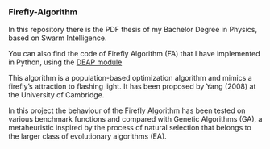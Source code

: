 ### Firefly-Algorithm
In this repository there is the PDF thesis of my Bachelor Degree in Physics, based on Swarm Intelligence. 

You can also find the code of Firefly Algorithm (FA) that I have implemented in Python, using the [DEAP module](https://deap.readthedocs.io/en/master/)

This algorithm is a population-based optimization algorithm and mimics a firefly’s attraction to flashing light. It has been proposed by Yang (2008) at the University of Cambridge.


In this project the behaviour of the Firefly Algorithm has been tested on various benchmark functions and compared with Genetic Algorithms (GA), a metaheuristic inspired by the process of natural selection that belongs to the larger class of evolutionary algorithms (EA).
